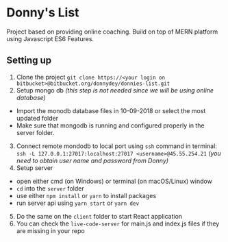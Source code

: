 # Donny's List
Project based on providing online coaching. Build on top of MERN platform using Javascript ES6 Features.

## Setting up
1) Clone the project
`git clone https://<your login on bitbucket>@bitbucket.org/donnydey/donnies-list.git`
2) Setup mongo db
*(this step is not needed since we will be using online database)*
- Import the monodb database files in 10-09-2018 or select the most updated folder
- Make sure that mongodb is running and configured properly in the server folder.
3) Connect remote mondodb to local port using `ssh` command in terminal:
`ssh -L 127.0.0.1:27017:localhost:27017 <username>@45.55.254.21`
*(you need to obtain user name and password from Donny)*
4) Setup server
- open either cmd (on Windows) or terminal (on macOS/Linux) window
- `cd` into the `server` folder
- use either `npm install` or `yarn` to install packages
- run server api using `yarn start` or `yarn dev`
5) Do the same on the `client` folder to start React application
8) You can check the `live-code-server` for main.js and index.js files if they are missing in your repo